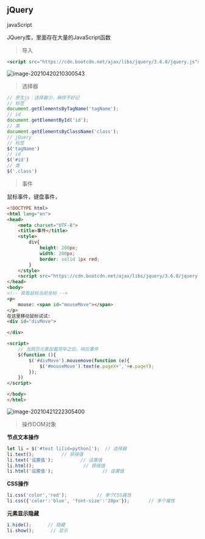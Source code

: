 ## jQuery

javaScript

JQuery库，里面存在大量的JavaScript函数

> 导入

```html
<script src="https://cdn.bootcdn.net/ajax/libs/jquery/3.6.0/jquery.js"></script>
```

![image-20210420210300543](https://img2020.cnblogs.com/blog/2213660/202104/2213660-20210420210301885-1921402534.png) 



> 选择器

```javascript
// 原生js：选择器少，麻烦不好记
// 标签
document.getElementsByTagName('tagName');
// id
document.getElementById('id');
// 类
document.getElementsByClassName('class');
// jQuery
// 标签
$('tagName')
// id
$('#id')
// 类
$('.class')
```



> 事件

鼠标事件，键盘事件，

```html
<!DOCTYPE html>
<html lang="en">
<head>
    <meta charset="UTF-8">
    <title>事件</title>
    <style>
        div{
            height: 200px;
            width: 200px;
            border: solid 1px red;
        }
    </style>
    <script src="https://cdn.bootcdn.net/ajax/libs/jquery/3.6.0/jquery.js"></script>
</head>
<body>
<!-- 获取鼠标当前坐标 -->
<p>
    mouse: <span id="mouseMove"></span>
</p>
在这里移动鼠标试试:
<div id="divMove">

</div>

<script>
    // 当网页元素加载完毕之后，响应事件
    $(function (){
        $('#divMove').mousemove(function (e){
            $('#mouseMove').text(e.pageX+','+e.pageY);
        });
    })
</script>

</body>
</html>
```

![image-20210421222305400](https://img2020.cnblogs.com/blog/2213660/202104/2213660-20210421222306002-1482997538.png) 



> 操作DOM对象

**节点文本操作** 

```javascript
let li = $('#test li[id=python]');	// 选择器
li.text();          // 获得值
li.text('设置值');          // 设置值
li.html();                  // 获得值
li.html('设置值');                  // 设置值
```

**CSS操作** 

```javascript
li.css('color','red');           // 单个CSS属性
li.css({'color':'blue', 'font-size':'20px'});       // 多个属性
```

**元素显示隐藏** 

```javascript
i.hide();      // 隐藏
li.show();      // 显示
```

